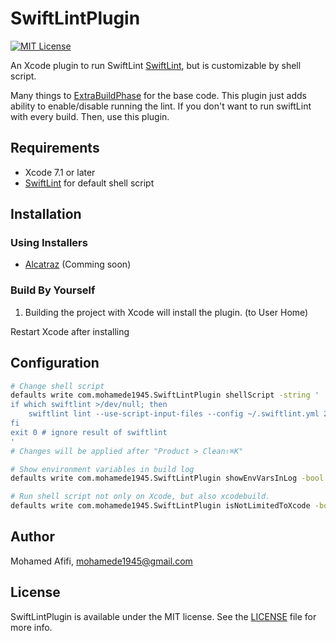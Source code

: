 # SwiftLintPlugin
[![MIT License](http://img.shields.io/badge/license-MIT-blue.svg?style=flat)](LICENSE)

An Xcode plugin to run SwiftLint [SwiftLint](https://github.com/realm/SwiftLint), but is customizable by shell script.

Many things to [ExtraBuildPhase](https://github.com/norio-nomura/ExtraBuildPhase) for the base code. This plugin just adds ability to enable/disable running the lint. If you don't want to run swiftLint with every build. Then, use this plugin.

## Requirements
- Xcode 7.1 or later
- [SwiftLint](https://github.com/realm/SwiftLint) for default shell script

## Installation

### Using Installers
- [Alcatraz](http://alcatraz.io) (Comming soon)

### Build By Yourself
1. Building the project with Xcode will install the plugin. (to User Home)

Restart Xcode after installing

## Configuration
```sh
# Change shell script
defaults write com.mohamede1945.SwiftLintPlugin shellScript -string '
if which swiftlint >/dev/null; then
    swiftlint lint --use-script-input-files --config ~/.swiftlint.yml 2>/dev/null
fi
exit 0 # ignore result of swiftlint
'
# Changes will be applied after "Product > Clean⇧⌘K"

# Show environment variables in build log
defaults write com.mohamede1945.SwiftLintPlugin showEnvVarsInLog -bool true

# Run shell script not only on Xcode, but also xcodebuild.
defaults write com.mohamede1945.SwiftLintPlugin isNotLimitedToXcode -bool true
```

## Author

Mohamed Afifi, mohamede1945@gmail.com

## License

SwiftLintPlugin is available under the MIT license. See the [LICENSE](LICENSE) file for more info.
